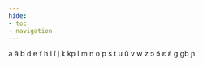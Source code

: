```yaml
---
hide:
- toc
- navigation
---
```

a
ã
b
d
e
f
h
i
ĩ
j
k
kp
l
m
n
o
p
s
t
u
ũ
v
w
z
ɔ
ɔ̃
ɛ
ɛ̃
ɡ
ɡb
ɲ
